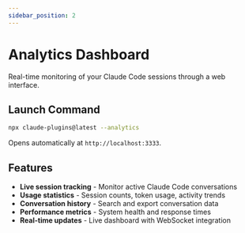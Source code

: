 ```yaml
---
sidebar_position: 2
---
```


# Analytics Dashboard

Real-time monitoring of your Claude Code sessions through a web interface.

## Launch Command

```bash
npx claude-plugins@latest --analytics
```

Opens automatically at `http://localhost:3333`.

## Features

- **Live session tracking** - Monitor active Claude Code conversations
- **Usage statistics** - Session counts, token usage, activity trends
- **Conversation history** - Search and export conversation data
- **Performance metrics** - System health and response times
- **Real-time updates** - Live dashboard with WebSocket integration
